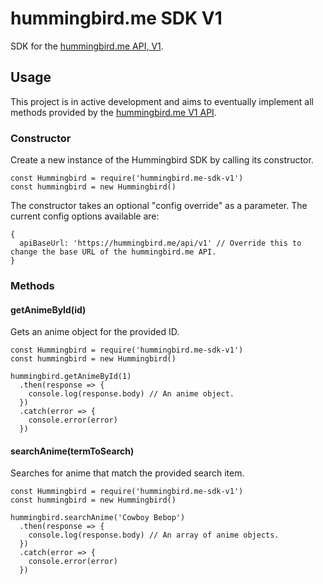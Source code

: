 # hummingbird.me SDK V1
SDK for the [hummingbird.me API, V1](https://github.com/hummingbird-me/hummingbird/wiki/API-v1-Methods).

## Usage
This project is in active development and aims to eventually implement all methods provided by the [hummingbird.me V1 API](https://github.com/hummingbird-me/hummingbird/wiki/API-v1-Methods).

### Constructor
Create a new instance of the Hummingbird SDK by calling its constructor.
```
const Hummingbird = require('hummingbird.me-sdk-v1')
const hummingbird = new Hummingbird()
```

The constructor takes an optional "config override" as a parameter. The current config options available are:
```
{
  apiBaseUrl: 'https://hummingbird.me/api/v1' // Override this to change the base URL of the hummingbird.me API.
}
```

### Methods

#### getAnimeById(id)
Gets an anime object for the provided ID.
```
const Hummingbird = require('hummingbird.me-sdk-v1')
const hummingbird = new Hummingbird()

hummingbird.getAnimeById(1)
  .then(response => {
    console.log(response.body) // An anime object.
  })
  .catch(error => {
    console.error(error)
  })
```

#### searchAnime(termToSearch)
Searches for anime that match the provided search item.
```
const Hummingbird = require('hummingbird.me-sdk-v1')
const hummingbird = new Hummingbird()

hummingbird.searchAnime('Cowboy Bebop')
  .then(response => {
    console.log(response.body) // An array of anime objects.
  })
  .catch(error => {
    console.error(error)
  })
```
